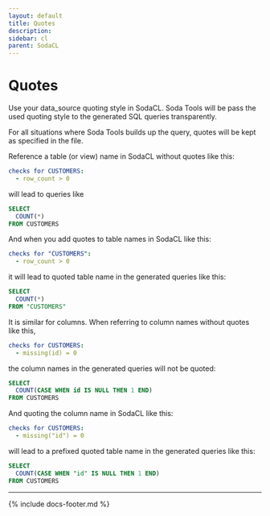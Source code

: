 ```yaml
---
layout: default
title: Quotes
description:
sidebar: cl 
parent: SodaCL
---
```


# Quotes

Use your data_source quoting style in SodaCL. Soda Tools will be pass the used quoting style to the generated SQL queries transparently.

For all situations where Soda Tools builds up the query, quotes will be kept as specified in the file.

Reference a table (or view) name in SodaCL without quotes like this:
```yaml
checks for CUSTOMERS:
  - row_count > 0
```

will lead to queries like
```sql
SELECT
  COUNT(*)
FROM CUSTOMERS
```

And when you add quotes to table names in SodaCL like this:
```yaml
checks for "CUSTOMERS":
  - row_count > 0
```

it will lead to quoted table name in the generated queries like this:
```sql
SELECT
  COUNT(*)
FROM "CUSTOMERS"
```

It is similar for columns. When referring to column names without quotes like this,
```yaml
checks for CUSTOMERS:
  - missing(id) = 0
```

the column names in the generated queries will not be quoted:
```sql
SELECT
  COUNT(CASE WHEN id IS NULL THEN 1 END)
FROM CUSTOMERS
```

And quoting the column name in SodaCL like this:
```yaml
checks for CUSTOMERS:
  - missing("id") = 0
```

will lead to a prefixed quoted table name in the generated queries like this:
```sql
SELECT
  COUNT(CASE WHEN "id" IS NULL THEN 1 END)
FROM CUSTOMERS
```


---
{% include docs-footer.md %}
